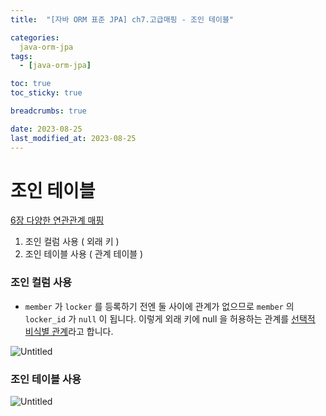 ```yaml
---
title:  "[자바 ORM 표준 JPA] ch7.고급매핑 - 조인 테이블"

categories:
  java-orm-jpa
tags:
  - [java-orm-jpa]

toc: true
toc_sticky: true

breadcrumbs: true

date: 2023-08-25
last_modified_at: 2023-08-25
---
```


# 조인 테이블

[6장 다양한 연관관계 매핑](https://www.notion.so/6-4e81f87c1c914a1885065067bfaf9c51?pvs=21)

1. 조인 컬럼 사용 ( 외래 키 )
2. 조인 테이블 사용 ( 관계 테이블 )

### 조인 컬럼 사용

- `member` 가 `locker` 를 등록하기 전엔 둘 사이에 관계가 없으므로
  `member` 의 `locker_id` 가 `null` 이 됩니다.
  이렇게 외래 키에 null 을 허용하는 관계를 [선택적 비식별 관계](2023-08-25-java-orm-jpa-ch7-4-identity_composekey.md)라고 합니다.

![Untitled](../image/7/7_14.png)

### 조인 테이블 사용
![Untitled](../image/7/7_15.png)